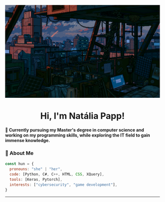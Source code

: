 <!-- MasterHead -->
<a href="https://github.com/Nuventh/nuventh/blob/main/fallout.gif">
  <img src="https://github.com/Nuventh/nuventh/blob/main/fallout.gif" alt="Fallout GIF" style="width:auto; height:auto"/>
</a>

<!-- Greeting -->
<h1 align="center"> Hi, I'm Natália Papp! </h1>

<h4 align=""left>🌟 Currently pursuing my Master's degree in computer science and working on my programming skills, while exploring the IT field to gain immense knowledge.</h4>

<!-- About me -->
 <h3 align="left">💫 About Me</h3>
 
```javascript
const hun = {
  pronouns: "she" | "her",
  code: [Python, C#, C++, HTML, CSS, XQuery],
  tools: [Keras, Pytorch],
  interests: ["cybersecurity", "game development"],
}
```
---
